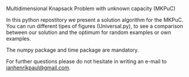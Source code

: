 Multidimensional Knapsack Problem with unknown capacity (MKPuC)

In this python repostitory we present a solution algorithm for the MKPuC.
You can run different tipes of figures (Universal.py), to see a comparison between our solution and the optimum for random examples or own examples.

The numpy package and time package are mandatory.

For further questions please do not hesitate in writing an e-mail to janhenrikpaul@gmail.com.
